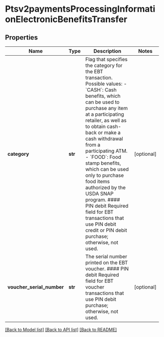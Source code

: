 # Ptsv2paymentsProcessingInformationElectronicBenefitsTransfer

## Properties
Name | Type | Description | Notes
------------ | ------------- | ------------- | -------------
**category** | **str** | Flag that specifies the category for the EBT transaction.  Possible values: - &#x60;CASH&#x60;: Cash benefits, which can be used to purchase any item at a participating retailer, as well as to obtain cash-back or make a cash withdrawal from a participating ATM. - &#x60;FOOD&#x60;: Food stamp benefits, which can be used only to purchase food items authorized by the USDA SNAP program.  #### PIN debit Required field for EBT transactions that use PIN debit credit or PIN debit purchase; otherwise, not used.  | [optional] 
**voucher_serial_number** | **str** | The serial number printed on the EBT voucher.  #### PIN debit Required field for EBT voucher transactions that use PIN debit purchase; otherwise, not used.  | [optional] 

[[Back to Model list]](../README.md#documentation-for-models) [[Back to API list]](../README.md#documentation-for-api-endpoints) [[Back to README]](../README.md)


